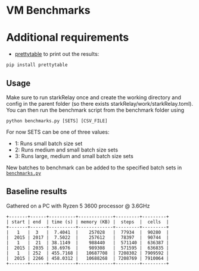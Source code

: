 # VM Benchmarks

# Additional requirements
- [prettytable](https://pypi.org/project/prettytable/) to print out the results: 
```
pip install prettytable
```

## Usage
Make sure to run starkRelay once and create the working directory and config in the parent folder (so there exists starkRelay/work/starkRelay.toml).
You can then run the benchmark script from the benchmark folder using
```
python benchmarks.py [SETS] [CSV_FILE]
```

For now SETS can be one of three values:

- 1: Runs small batch size set
- 2: Runs medium and small batch size sets
- 3: Runs large, medium and small batch size sets

New batches to benchmark can be added to the specified batch sets in [```benchmarks.py```](https://github.com/lucidLuckylee/starkRelay/blob/main/benchmark/benchmarks.py)

## Baseline results

Gathered on a PC with Ryzen 5 3600 processor @ 3.6GHz 

```
+-------+------+----------+-------------+---------+---------+
| start | end  | time (s) | memory (KB) |  steps  |  cells  |
+-------+------+----------+-------------+---------+---------+
|   1   |  3   |  7.4041  |    257028   |  77934  |  90280  |
|  2015 | 2017 |  7.5022  |    257612   |  78397  |  90744  |
|   1   |  21  | 38.1149  |    988440   |  571140 |  636387 |
|  2015 | 2035 | 38.6976  |    989308   |  571595 |  636835 |
|   1   | 252  | 455.7168 |   10687708  | 7208302 | 7909592 |
|  2015 | 2266 | 458.0312 |   10688268  | 7208769 | 7910064 |
+-------+------+----------+-------------+---------+---------+
```

